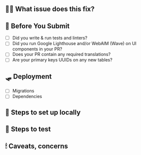 ## 💅🏼 What issue does this fix?
<!-- Which Github Issue is this related to?  Summarize the work in a sentence or two.  To automatically link your PR to its issue, use keywords like "closes #714" -->
<!-- Githubs docs on linking issues: https://docs.github.com/en/issues/tracking-your-work-with-issues/linking-a-pull-request-to-an-issue#linking-a-pull-request-to-an-issue-using-a-keyword -->

## 🍂 Before You Submit
<!-- Check steps as necessary - this list is a reminder -->
* [ ] Did you write & run tests and linters?
* [ ] Did you run Google Lighthouse and/or WebAIM (Wave) on UI components in your PR?
* [ ] Does your PR contain any required translations?
* [ ] Are your primary keys UUIDs on any new tables?

## 🛷 Deployment
<!-- What do we need to know to deploy this code out? -->
* [ ] Migrations
* [ ] Dependencies

## 🧵 Steps to set up locally
<!--
A list of things you need to change to get the code going
* Any new environment variables
* Any build steps
* Any docker changes
* Any migrations or tasks that need to run manually
-->

## 🧳 Steps to test
<!-- Outline how to confirm the changes. Very similar to the **Steps to Reproduce** from tickets -->

## 🕯 Caveats, concerns
<!-- Anything you'd like to bring to the attention of reviewers -->

